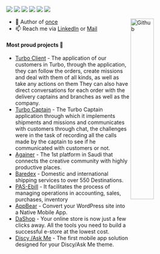 ![](https://img.shields.io/badge/Mobile-Engineer-purple)  ![](https://img.shields.io/badge/Flutter-Expert-informational) ![](https://img.shields.io/badge/Dart-Lover-6B9CB0) ![](https://img.shields.io/badge/Java-Enthusiast-yellow) ![](https://img.shields.io/badge/Exp-3+yrs-red) ![](https://img.shields.io/badge/DSC-Creator-green)

<img width="35%" align="right" alt="Github" src="https://raw.githubusercontent.com/onimur/.github/master/.resources/git-header.svg" />

- 🔧 Author of [once](https://pub.dev/packages/once)
- 📫 Reach me via [LinkedIn](https://linkedin.com/in/mostafa-mo-soliman/) or [Mail](mailto:mostafamoma.moma@gmail.com)

#### Most proud projects 🚀
 
- [Turbo Client](https://apps.apple.com/eg/app/turbo-eg/id1600431565) - The application of our customers in Turbo, through the application, they can follow the orders, create missions and deal with them of all kinds, as well as take any actions on them
They can also have direct conversations for each order with the delivery captains and branches as well as the company.
- [Turbo Captain](https://apps.apple.com/eg/app/turbo-eg-captain/id1600434013) - The Turbo Captain application through which it implements shipments and missions and communicates with customers through chat, the challenges were in the task of recording all the calls made by the captain to see if he communicated with customers or not.
- [Againer](https://apps.apple.com/app/againer-cafes-digital-wallet/id1545742668?platform=iphone) - The 1st platform in Saudi that connects the creative community with highly productive places.
- [Baredex](https://apps.apple.com/app/baredex/id1551212079?platform=iphone) - Domestic and international shipping services to over 550 Destinations.
- [PAS-Ebill](https://play.google.com/store/apps/details?id=sa.wsmco.invoice) - It facilitates the process of managing operations in accounting, sales, purchases, inventory
- [AppBear](https://appbear.io/) - Convert your WordPress site into a Native Mobile App.
- [DaShop](https://dashop.app/en) - Your online store is now just a few clicks away. All the tools you need to build a successful e-store at the lowest cost.
- [Discy /Ask Me](https://2code.info/mobile-apps/) - The first mobile app solution designed for your Discy/Ask Me theme.
